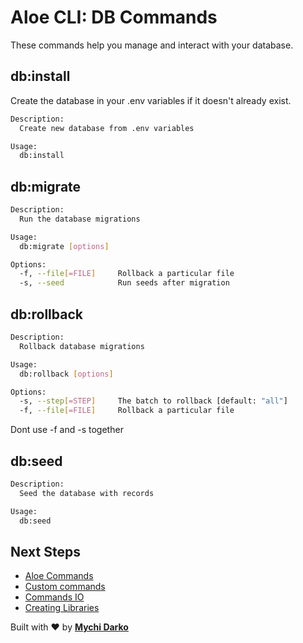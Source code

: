 # Aloe CLI: DB Commands

These commands help you manage and interact with your database.

## db:install

Create the database in your .env variables if it doesn't already exist.

```sh
Description:
  Create new database from .env variables

Usage:
  db:install
```

## db:migrate

```sh
Description:
  Run the database migrations

Usage:
  db:migrate [options]

Options:
  -f, --file[=FILE]     Rollback a particular file
  -s, --seed            Run seeds after migration
```

## db:rollback

```sh
Description:
  Rollback database migrations

Usage:
  db:rollback [options]

Options:
  -s, --step[=STEP]     The batch to rollback [default: "all"]
  -f, --file[=FILE]     Rollback a particular file
```

Dont use -f and -s together

## db:seed

```sh
Description:
  Seed the database with records

Usage:
  db:seed
```

## Next Steps

- [Aloe Commands](/aloe-cli/v/1.0/commands/default)
- [Custom commands](/aloe-cli/v/1.0/commands/custom)
- [Commands IO](/aloe-cli/v/1.0/commands/io)
- [Creating Libraries](/aloe-cli/v/1.0/libraries)

Built with ❤ by [**Mychi Darko**](//mychi.netlify.app)
